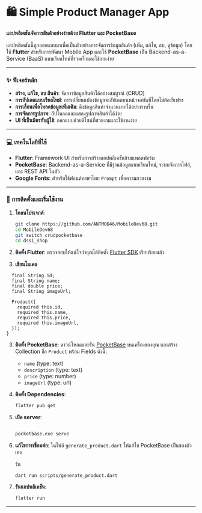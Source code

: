 # 🛍️ Simple Product Manager App

**แอปพลิเคชันจัดการสินค้าอย่างง่ายด้วย Flutter และ PocketBase**

แอปพลิเคชันนี้ถูกออกแบบมาเพื่อเป็นตัวอย่างการจัดการข้อมูลสินค้า (เพิ่ม, แก้ไข, ลบ, ดูข้อมูล) โดยใช้ **Flutter** สำหรับการพัฒนา Mobile App และใช้ **PocketBase** เป็น Backend-as-a-Service (BaaS) แบบเรียลไทม์ที่รวดเร็วและใช้งานง่าย

---

### ✨ ฟีเจอร์หลัก

* **สร้าง, แก้ไข, ลบ สินค้า**: จัดการข้อมูลสินค้าได้อย่างสมบูรณ์ (CRUD)
* **การอัปเดตแบบเรียลไทม์**: การเปลี่ยนแปลงข้อมูลจะอัปเดตบนหน้าจอทันทีโดยไม่ต้องรีเฟรช
* **การเลื่อนเพื่อโหลดข้อมูลเพิ่มเติม**: ดึงข้อมูลสินค้าจำนวนมากได้อย่างราบรื่น
* **การจัดการรูปภาพ**: อัปโหลดและแสดงรูปภาพสินค้าได้ง่าย
* **UI ที่เป็นมิตรกับผู้ใช้**: ออกแบบด้วยดีไซน์ที่สวยงามและใช้งานง่าย

---

### 💻 เทคโนโลยีที่ใช้

* **Flutter**: Framework UI สำหรับการสร้างแอปพลิเคชันข้ามแพลตฟอร์ม
* **PocketBase**: Backend-as-a-Service ที่มีฐานข้อมูลแบบเรียลไทม์, ระบบจัดการไฟล์, และ REST API ในตัว
* **Google Fonts**: สำหรับใช้ฟอนต์ภาษาไทย `Prompt` เพื่อความสวยงาม

---

### 🚀 การติดตั้งและเริ่มใช้งาน


1.  **โคลนโปรเจกต์**:
    ```bash
    git clone https://github.com/ANTMOD46/MobileDev68.git
    cd MobileDev68
    git switch crudpocketbase
    cd dssi_shop
    ```

2.  **ติดตั้ง Flutter**: ตรวจสอบให้แน่ใจว่าคุณได้ติดตั้ง [Flutter SDK](https://docs.flutter.dev/get-started/install) เรียบร้อยแล้ว

2. **เขียนโมเดล** 

``` class Product {
  final String id;
  final String name;
  final double price;
  final String imageUrl;

  Product({
    required this.id,
    required this.name,
    required this.price,
    required this.imageUrl,
  });
}
```

3.  **ติดตั้ง PocketBase**: ดาวน์โหลดและรัน [PocketBase](https://pocketbase.io/docs/getting-started/) บนเครื่องของคุณ และสร้าง Collection ชื่อ `Product` พร้อม Fields ดังนี้:
    * `name` (type: text)
    * `description` (type: text)
    * `price` (type: number)
    * `imageUrl` (type: url)


4.  **ติดตั้ง Dependencies**:
    ```bash
    flutter pub get

    ```

5.  **เปิด server**:
    ```bash
    
    pocketbase.exe serve
    ```
    
6.  **แก้ไขการเชื่อมต่อ**:
    ในไฟล์ `generate_product.dart`  ให้แก้ไข  PocketBase เป็นของตัวเอง 
    
    รัน
     ```
    dart run scripts/generate_product.dart
    ```

7.  **รันแอปพลิเคชัน**:
    ```bash
    flutter run
    ```
    


---
